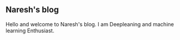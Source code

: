 ## Naresh's blog
Hello and welcome to Naresh's blog. I am Deepleaning and machine learning Enthusiast. 
